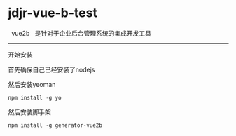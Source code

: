 # jdjr-vue-b-test
 
vue2b
 
是针对于企业后台管理系统的集成开发工具

------------------------
开始安装

首先确保自己已经安装了nodejs

然后安装yeoman

```js
npm install -g yo
```


然后安装脚手架

```js
npm install -g generator-vue2b
```
